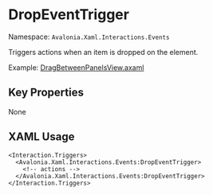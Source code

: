 # DropEventTrigger

Namespace: `Avalonia.Xaml.Interactions.Events`

Triggers actions when an item is dropped on the element.

Example: [DragBetweenPanelsView.axaml](samples/BehaviorsTestApplication/Views/Pages/DragBetweenPanelsView.axaml)

## Key Properties
None

## XAML Usage
```xaml
<Interaction.Triggers>
  <Avalonia.Xaml.Interactions.Events:DropEventTrigger>
    <!-- actions -->
  </Avalonia.Xaml.Interactions.Events:DropEventTrigger>
</Interaction.Triggers>
```
